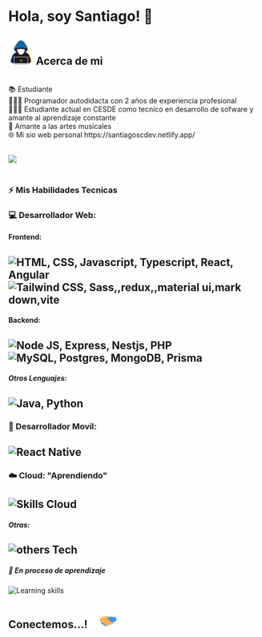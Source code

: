 # Hola, soy Santiago! 👋

## <picture><img src = "https://github.com/0xAbdulKhalid/0xAbdulKhalid/raw/main/assets/mdImages/about_me.gif" width = 50px></picture> **Acerca de mi**



<br>
📚 Estudiante <br>
🧑🏻‍💻 Programador autodidacta con 2 años de experiencia profesional <br>
🧑🏻‍🏫 Estudiante actual en CESDE como tecnico en desarrollo de sofware y amante al aprendizaje constante <br>
🎸 Amante a las artes musicales <br>
🌐 Mi sio web personal https://santiagoscdev.netlify.app/
<br><br>

<img src="https://user-images.githubusercontent.com/73097560/115834477-dbab4500-a447-11eb-908a-139a6edaec5c.gif"><br><br>


### ⚡ **Mis Habilidades Tecnicas**

### 💻 Desarrollador Web:

#### Frontend:
![HTML, CSS, Javascript, Typescript, React, Angular](https://skillicons.dev/icons?i=html,css,js,ts,react,nextjs,angular)
<br>
![Tailwind CSS, Sass,,redux,,material ui,mark down,vite](https://skillicons.dev/icons?i=tailwind,sass,redux,materialui,md,vite,reactivex)
---
#### Backend:
![Node JS, Express, Nestjs, PHP](https://skillicons.dev/icons?i=nodejs,express,nestjs,php)
<br>
![MySQL, Postgres, MongoDB, Prisma](https://skillicons.dev/icons?i=mysql,postgres,mongodb,prisma)
---
##### Otros Lenguajes:
![Java, Python](https://skillicons.dev/icons?i=java,py)
--- 
### 📱 Desarrollador Movil:
![React Native](https://skillicons.dev/icons?i=react)
---
### ☁️ Cloud: "Aprendiendo"
![Skills Cloud](https://skillicons.dev/icons?i=gcp)
---
<!-- ## 🔰 Ciber seguridad: -->
##### Otras:
![others Tech](https://skillicons.dev/icons?i=git,github,notion,npm,yarn,powershell)
---
##### 📖 En proceso de aprendizaje
![Learning skills](https://skillicons.dev/icons?i=linux,debian,ubuntu,docker,firebase,spring,solidity,sqlite,azure,jest,nginx,graphql)

<!-- 
Proximos por aprender
FRONT: electron,
BACK: cs,dotnet, fastapi, laravel, selenium,
MOVIL: kotlin, flutter,dart
CLOUD: aws,
SECURITY: kali, 
-->

## <b> Conectemos...!</b><img src="https://github.com/0xAbdulKhalid/0xAbdulKhalid/raw/main/assets/mdImages/handshake.gif" width ="80">
<!--
<br>
<div align='left'>

<ul>

<li>
<a href="https://linkedin.com/in/0xabdulkhalid" target="_blank">
<img src="https://img.shields.io/badge/linkedin:  0xabdulkhalid-%2300acee.svg?color=405DE6&style=for-the-badge&logo=linkedin&logoColor=white" alt=linkedin style="margin-bottom: 5px;"/>
</a>
</li>

<br>

<li>
<a href="https://twitter.com/0xabdulkhalid" target="_blank">
<img src="https://img.shields.io/badge/twitter:  0xabdulkhalid-%2300acee.svg?color=1DA1F2&style=for-the-badge&logo=twitter&logoColor=white" alt=twitter style="margin-bottom: 5px;"/>
</a>
</li>

<br>

<li>
<a href="mailto:0xabdulkhalid@gmail.com" target="_blank">
<img src="https://img.shields.io/badge/gmail:  0xabdulkhalid-%23EA4335.svg?style=for-the-badge&logo=gmail&logoColor=white" t=mail style="margin-bottom: 5px;" />
</a>
</li>
	
</ul>
</div>

<br>
<img src="https://user-images.githubusercontent.com/73097560/115834477-dbab4500-a447-11eb-908a-139a6edaec5c.gif">
<br>
<br>
<br>

<div align='center'>
-->


<!--
**Santiscano/Santiscano** is a ✨ _special_ ✨ repository because its `README.md` (this file) appears on your GitHub profile.

Here are some ideas to get you started:

📚 Student <br>
🧑🏻‍💻 Self-Taught Programmer <br>
🐧 Linux User <br>
🧑🏻‍🏫 I am currently studying Computer Sciences Engineering at UCI<br>

- 🔭 I’m currently working on ...
- 🌱 I’m currently learning ...
- 👯 I’m looking to collaborate on ...
- 🤔 I’m looking for help with ...
- 💬 Ask me about ...
- 📫 How to reach me: ...
- 😄 Pronouns: ...
- ⚡ Fun fact: ...
-->
